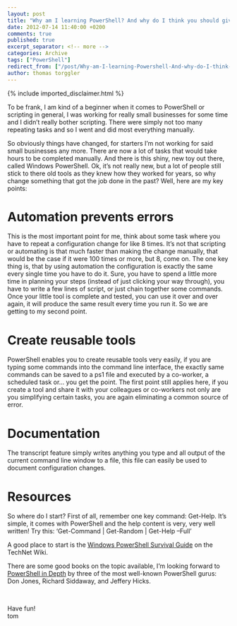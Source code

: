 ```yaml
---
layout: post
title: "Why am I learning PowerShell? And why do I think you should give it a try, too?"
date: 2012-07-14 11:40:00 +0200
comments: true
published: true
excerpt_separator: <!-- more -->
categories: Archive
tags: ["PowerShell"]
redirect_from: ["/post/Why-am-I-learning-Powershell-And-why-do-I-think-you-should-give-it-a-try-too", "/post/why-am-i-learning-powershell-and-why-do-i-think-you-should-give-it-a-try-too"]
author: thomas torggler
---
```

<!-- more -->
{% include imported_disclaimer.html %}
<p>To be frank, I am kind of a beginner when it comes to PowerShell or scripting in general, I was working for really small businesses for some time and I didn’t really bother scripting. There were simply not too many repeating tasks and so I went and did most everything manually.</p>  <p>So obviously things have changed, for starters I’m not working for said small businesses any more. There are now a lot of tasks that would take hours to be completed manually. And there is this shiny, new toy out there, called Windows PowerShell. Ok, it’s not really new, but a lot of people still stick to there old tools as they knew how they worked for years, so why change something that got the job done in the past? Well, here are my key points:</p>  <h1>Automation prevents errors</h1>  <p>This is the most important point for me, think about some task where you have to repeat a configuration change for like 8 times. It’s not that scripting or automating is that much faster than making the change manually, that would be the case if it were 100 times or more, but 8, come on. The one key thing is, that by using automation the configuration is exactly the same every single time you have to do it. Sure, you have to spend a little more time in planning your steps (instead of just clicking your way through), you have to write a few lines of script, or just chain together some commands. Once your little tool is complete and tested, you can use it over and over again, it will produce the same result every time you run it. So we are getting to my second point.</p>  <h1>Create reusable tools</h1>  <p>PowerShell enables you to create reusable tools very easily, if you are typing some commands into the command line interface, the exactly same commands can be saved to a ps1 file and executed by a co-worker, a scheduled task or... you get the point. The first point still applies here, if you create a tool and share it with your colleagues or co-workers not only are you simplifying certain tasks, you are again eliminating a common source of error.</p>  <h1>Documentation</h1>  <p>The transcript feature simply writes anything you type and all output of the current command line window to a file, this file can easily be used to document configuration changes.</p>  <h1>Resources</h1>  <p>So where do I start? First of all, remember one key command: Get-Help. It’s simple, it comes with PowerShell and the help content is very, very well written! Try this: ‘Get-Command | Get-Random | Get-Help –Full’</p>  <p>A good place to start is the <a href="http://social.technet.microsoft.com/wiki/contents/articles/183.windows-powershell-survival-guide-en-us.aspx" target="_blank">Windows PowerShell Survival Guide</a> on the TechNet Wiki.</p>  <p>There are some good books on the topic available, I’m looking forward to <a href="http://www.manning.com/jones2/" target="_blank">PowerShell in Depth</a> by three of the most well-known PowerShell gurus: Don Jones, Richard Siddaway, and Jeffery Hicks.</p>  <p>&#160;</p>  <p>Have fun!   <br />tom</p>
